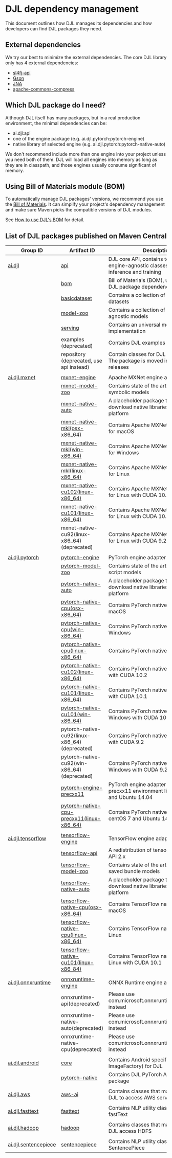 # DJL dependency management

This document outlines how DJL manages its dependencies and how developers can find DJL packages they need.

## External dependencies

We try our best to minimize the external dependencies. The core DJL library only has 4 external dependencies:

- [sl4fj-api](https://mvnrepository.com/artifact/ai.djl/api)
- [Gson](https://mvnrepository.com/artifact/com.google.code.gson/gson)
- [JNA](https://mvnrepository.com/artifact/net.java.dev.jna/jna)
- [apache-commons-compress](https://mvnrepository.com/artifact/org.apache.commons/commons-compress)

## Which DJL package do I need?

Although DJL itself has many packages, but in a real production environment, the minimal dependencies can be:

- ai.djl:api
- one of the engine package (e.g. ai.djl.pytorch:pytorch-engine)
- native library of selected engine (e.g. ai.djl.pytorch:pytorch-native-auto)

We don't recommend include more than one engine into your project unless you need both of them. DJL will load
all engines into memory as long as they are in classpath, and those engines usually consume significant of memory.

## Using Bill of Materials module (BOM)

To automatically manage DJL packages' versions, we recommend you use the
[Bill of Materials](https://search.maven.org/search?q=g:ai.djl%20AND%20a:bom).
It can simplify your project's dependency management and make sure Maven picks the compatible versions of DJL modules.

See [How to use DJL's BOM](../../bom/README.md#how-to-use-djls-bom) for detail.

## List of DJL packages published on Maven Central

| Group ID | Artifact ID          | Description       |
|----------|----------------------|-------------------|
| [ai.djl](https://search.maven.org/search?q=g:ai.djl) | [api](../../api/README.md#installation) | DJL core API, contains top level, engine-agnostic classes for both inference and training |
| | [bom](../../bom/README.md) | Bill of Materials (BOM), used to manage DJL package dependencies |
| | [basicdataset](../../basicdataset/README.md#installation) | Contains a collection of built-in datasets |
| | [model-zoo](../../model-zoo/README.md#installation) | Contains a collection of built-in engine-agnostic models |
| | [serving](../../serving/README.md#installation) | Contains an universal model server implementation |
| | examples (deprecated) | Contains DJL examples |
| | repository (deprecated, use api instead) | Contain classes for DJL Repository API. The package is moved into api in newer releases |
| | | |
| [ai.djl.mxnet](https://search.maven.org/search?q=g:ai.djl.mxnet) | [mxnet-engine](../../mxnet/mxnet-engine/README.md#installation) | Apache MXNet engine adapter |
| | [mxnet-model-zoo](../../mxnet/mxnet-model-zoo/README.md#installation) | Contains state of the art Apache MXNet symbolic models |
| | [mxnet-native-auto](../../mxnet/mxnet-engine/README.md#automatic-recommended) | A placeholder package to automatically download native libraries for your platform |
| | [mxnet-native-mkl(osx-x86_64)](../../mxnet/mxnet-engine/README.md#macos) | Contains Apache MXNet native library for macOS |
| | [mxnet-native-mkl(win-x86_64)](../../mxnet/mxnet-engine/README.md#windows-cpu) | Contains Apache MXNet native library for Windows |
| | [mxnet-native-mkl(linux-x86_64)](../../mxnet/mxnet-engine/README.md#linux-cpu) | Contains Apache MXNet native library for Linux |
| | [mxnet-native-cu102(linux-x86_64)](../../mxnet/mxnet-engine/README.md#linux-gpu) | Contains Apache MXNet native library for Linux with CUDA 10.2|
| | [mxnet-native-cu101(linux-x86_64)](../../mxnet/mxnet-engine/README.md#linux-gpu) | Contains Apache MXNet native library for Linux with CUDA 10.1 |
| | mxnet-native-cu92(linux-x86_64) (deprecated) | Contains Apache MXNet native library for Linux with CUDA 9.2 |
| | | |
| [ai.djl.pytorch](https://search.maven.org/search?q=g:ai.djl.pytorch) | [pytorch-engine](../../pytorch/pytorch-engine/README.md#installation) | PyTorch engine adapter |
| | [pytorch-model-zoo](../../pytorch/pytorch-model-zoo/README.md#installation) | Contains state of the art PyTorch torch script models |
| | [pytorch-native-auto](../../pytorch/pytorch-engine/README.md#automatic-recommended) | A placeholder package to automatically download native libraries for your platform |
| | [pytorch-native-cpu(osx-x86_64)](../../pytorch/pytorch-engine/README.md#macos) | Contains PyTorch native library for macOS |
| | [pytorch-native-cpu(win-x86_64)](../../pytorch/pytorch-engine/README.md#windows-cpu) | Contains PyTorch native library for Windows |
| | [pytorch-native-cpu(linux-x86_64)](../../pytorch/pytorch-engine/README.md#linux-cpu) | Contains PyTorch native library for Linux |
| | [pytorch-native-cu102(linux-x86_64)](../../pytorch/pytorch-engine/README.md#linux-gpu) | Contains PyTorch native library for Linux with CUDA 10.2 |
| | [pytorch-native-cu101(linux-x86_64)](../../pytorch/pytorch-engine/README.md#linux-gpu) | Contains PyTorch native library for Linux with CUDA 10.1 |
| | [pytorch-native-cu101(win-x86_64)](../../pytorch/pytorch-engine/README.md#windows-gpu) | Contains PyTorch native library for Windows with CUDA 10.1 |
| | pytorch-native-cu92(linux-x86_64) (deprecated) | Contains PyTorch native library for Linux with CUDA 9.2 |
| | pytorch-native-cu92(win-x86_64) (deprecated) | Contains PyTorch native library for Windows with CUDA 9.2 |
| | [pytorch-engine-precxx11](../../pytorch/pytorch-engine/README.md#for-pre-cxx11-build) | PyTorch engine adapter specific for precxx11 environment like CentOs 7 and Ubuntu 14.04 |
| | [pytorch-native-cpu-precxx11(linux-x86_64)](../../pytorch/pytorch-engine/README.md#centos-7ubuntu-1404-cpu) | Contains PyTorch native library for centOS 7 and Ubuntu 14.04 |
| | | |
| [ai.djl.tensorflow](https://search.maven.org/search?q=g:ai.djl.tensorflow) | [tensorflow-engine](../../tensorflow/tensorflow-engine/README.md#installation) | TensorFlow engine adapter |
| | [tensorflow-api](../../tensorflow/tensorflow-api/README.md#installation) | A redistribution of tensorFlow core java API 2.x |
| | [tensorflow-model-zoo](../../tensorflow/tensorflow-model-zoo/README.md#installation) | Contains state of the art TensorFlow saved bundle models |
| | [tensorflow-native-auto](../../tensorflow/README.md#automatic-recommended) | A placeholder package to automatically download native libraries for your platform |
| | [tensorflow-native-cpu(osx-x86_64)](../../tensorflow/README.md#macos) | Contains TensorFlow native library for macOS |
| | [tensorflow-native-cpu(linux-x86_64)](../../tensorflow/README.md#linux-cpu) | Contains TensorFlow native library for Linux |
| | [tensorflow-native-cu101(linux-x86_84)](../../tensorflow/README.md#linux-gpu) | Contains TensorFlow native library for Linux with CUDA 10.1 |
| | | |
| [ai.djl.onnxruntime](https://search.maven.org/search?q=g:ai.djl.onnxruntime) | [onnxruntime-engine](../../onnxruntime/onnxruntime-engine/README.md#installation) | ONNX Runtime engine adapter |
| | onnxruntime-api(deprecated) | Please use com.microsoft.onnxruntime:onnxruntime instead |
| | onnxruntime-native-auto(deprecated) | Please use com.microsoft.onnxruntime:onnxruntime instead |
| | onnxruntime-native-cpu(deprecated) | Please use com.microsoft.onnxruntime:onnxruntime instead |
| | | |
| [ai.djl.android](https://search.maven.org/search?q=g:ai.djl.android) | [core](../../android/README.md#installation) | Contains Android specific utilities (e.g. ImageFactory) for DJL |
| | [pytorch-native](../../android/README.md#installation) | Contains DJL PyTorch Android native package |
| | | |
| [ai.djl.aws](https://search.maven.org/search?q=g:ai.djl.aws) | [aws-ai](../../extensions/aws-ai/README.md#installation) | Contains classes that make it easy for DJL to access AWS services |
| | | |
| [ai.djl.fasttext](https://search.maven.org/search?q=g:ai.djl.fasttext) | [fasttext](../../extensions/fasttext/README.md#installation) | Contains NLP utility classes NLP for fastText |
| | | |
| [ai.djl.hadoop](https://search.maven.org/search?q=g:ai.djl.hadoop) | [hadoop](../../extensions/hadoop/README.md#installation) | Contains classes that make it easy for DJL access HDFS |
| | | |
| [ai.djl.sentencepiece](https://search.maven.org/search?q=g:ai.djl.sentencepiece) | [sentencepiece](../../extensions/sentencepiece/README.md#installation) | Contains NLP utility classes NLP for SentencePiece |
